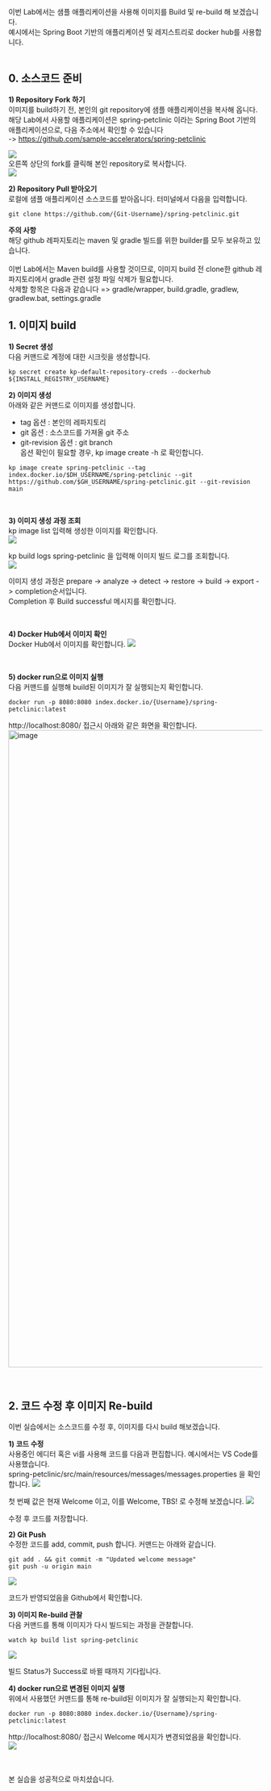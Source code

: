이번 Lab에서는 샘플 애플리케이션을 사용해 이미지를 Build 및 re-build 해 보겠습니다.  <br/>
예시에서는 Spring Boot 기반의 애플리케이션 및 레지스트리로 docker hub를 사용합니다. <br/><br/>

## 0. 소스코드 준비
**1) Repository Fork 하기**
<br/>이미지를 build하기 전, 본인의 git repository에 샘플 애플리케이션을 복사해 옵니다. <br/>
해당 Lab에서 사용할 애플리케이션은 spring-petclinic 이라는 Spring Boot 기반의 애플리케이션으로, 다음 주소에서 확인할 수 있습니다 <br/>
-> https://github.com/sample-accelerators/spring-petclinic

![](../Images/fork-01.png)
<br/>
오른쪽 상단의 fork를 클릭해 본인 repository로 복사합니다.
<br/>
![](../Images/fork-02.png)

**2) Repository Pull 받아오기**
<br/> 로컬에 샘플 애플리케이션 소스코드를 받아옵니다. 터미널에서 다음을 입력합니다.
```
git clone https://github.com/{Git-Username}/spring-petclinic.git
```

**주의 사항**
<br/>해당 github 레파지토리는 maven 및 gradle 빌드를 위한 builder를 모두 보유하고 있습니다. <br/><br/>
이번 Lab에서는 Maven build를 사용할 것이므로, 이미지 build 전 clone한 github 레파지토리에서 gradle 관련 설정 파일 삭제가 필요합니다. <br/>
삭제할 항목은 다음과 같습니다 => gradle/wrapper, build.gradle, gradlew, gradlew.bat, settings.gradle
<br/>

## 1. 이미지 build
**1) Secret 생성** 
<br/> 다음 커맨드로 계정에 대한 시크릿을 생성합니다.
```
kp secret create kp-default-repository-creds --dockerhub ${INSTALL_REGISTRY_USERNAME}
```

**2) 이미지 생성**
<br/>아래와 같은 커맨드로 이미지를 생성합니다. 
- tag 옵션 : 본인의 레파지토리
- git 옵션 : 소스코드를 가져올 git 주소
- git-revision 옵션 : git branch
<br/> 옵션 확인이 필요할 경우,  kp image create -h 로 확인합니다.

```
kp image create spring-petclinic --tag index.docker.io/$DH_USERNAME/spring-petclinic --git https://github.com/$GH_USERNAME/spring-petclinic.git --git-revision main
```
<br/>

**3) 이미지 생성 과정 조회**
<br/>kp image list 입력해 생성한 이미지를 확인합니다. <br/>
![](../Images/petclinic-0.png)

kp build logs spring-petclinic 을 입력해 이미지 빌드 로그를 조회합니다. <br/>
![](../Images/petclinic-1.png)

이미지 생성 과정은 prepare -> analyze -> detect -> restore -> build -> export -> completion순서입니다. <br/>
Completion 후 Build successful 메시지를 확인합니다.

<br/>

**4) Docker Hub에서 이미지 확인**
<br/> Docker Hub에서 이미지를 확인합니다.
![](../Images/docker.png)

<br/>

**5) docker run으로 이미지 실행**
<br/> 다음 커맨드를 실행해 build된 이미지가 잘 실행되는지 확인합니다.
```
docker run -p 8080:8080 index.docker.io/{Username}/spring-petclinic:latest
```
http://localhost:8080/ 접근시 아래와 같은 화면을 확인합니다. <br/>
<img width="1264" alt="image" src="https://user-images.githubusercontent.com/14763080/168533771-82fe9112-ce73-4a73-bc93-453fac635d3a.png">

<br/>

## 2. 코드 수정 후 이미지 Re-build
이번 실습에서는 소스코드를 수정 후, 이미지를 다시 build 해보겠습니다.

**1) 코드 수정**
<br/> 사용중인 에디터 혹은 vi를 사용해 코드를 다음과 편집합니다. 예시에서는 VS Code를 사용했습니다.
<br/> spring-petclinic/src/main/resources/messages/messages.properties 을 확인합니다.
![](../Images/modify-0.png)

첫 번째 값은 현재 Welcome 이고, 이를 Welcome, TBS! 로 수정해 보겠습니다.
![](../Images/modify-1.png)

수정 후 코드를 저장합니다.

**2) Git Push**
<br/>수정한 코드를 add, commit, push 합니다. 커맨드는 아래와 같습니다.
```
git add . && git commit -m "Updated welcome message"
git push -u origin main
```
![](../Images/git-modified.png)

코드가 반영되었음을 Github에서 확인합니다.

**3) 이미지 Re-build 관찰**
<br/> 다음 커맨드를 통해 이미지가 다시 빌드되는 과정을 관찰합니다.
```
watch kp build list spring-petclinic
```
![](../Images/rebuilding-0.png)

빌드 Status가 Success로 바뀔 때까지 기다립니다. 

**4) docker run으로 변경된 이미지 실행**
<br/> 위에서 사용했던 커맨드를 통해 re-build된 이미지가 잘 실행되는지 확인합니다.
```
docker run -p 8080:8080 index.docker.io/{Username}/spring-petclinic:latest
```
http://localhost:8080/ 접근시 Welcome 메시지가 변경되었음을 확인합니다. <br/>
![](../Images/final.png)


<br/><br/>
본 실습을 성공적으로 마치셨습니다.
